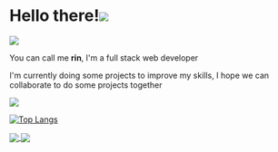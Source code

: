 # **Hello there!**![](https://komarev.com/ghpvc/?username=your-github-R1N-NY44&color=14e0e0&style=flat-square)
![](https://i.pinimg.com/originals/df/ea/ef/dfeaef14270d7418b9c7960d279753f9.gif)
<!-- [![Anurag's GitHub stats](https://github-readme-stats.vercel.app/api?username=R1N-NY44)](https://github.com/R1N-NY44/github-readme-stats) -->
You can call me **rin**,
I'm a full stack web developer

I'm currently doing some projects to improve my skills, I hope we can collaborate to do some projects together


<!-- ![](https://github-readme-stats.vercel.app/api?username=R1N-NY44&show_icons=true&theme=gruvbox) -->
![](https://github-readme-stats.vercel.app/api?username=R1N-NY44&show_icons=true)

[![Top Langs](https://github-readme-stats.vercel.app/api/top-langs/?username=R1N-NY44&layout=compact)](https://github.com/R1N-NY44/github-readme-stats)

<!-- Repo Pins -->
<!-- [![Readme Card](https://github-readme-stats.vercel.app/api/pin/?username=anuraghazra&repo=github-readme-stats)](https://github.com/anuraghazra/github-readme-stats) -->


<a href="https://github.com/anuraghazra/github-readme-stats">
  <img align="center" src="https://github-readme-stats.vercel.app/api/pin/?username=anuraghazra&repo=github-readme-stats" />
</a>
<a href="https://github.com/anuraghazra/convoychat">
  <img align="center" src="https://github-readme-stats.vercel.app/api/pin/?username=anuraghazra&repo=convoychat" />
</a>
